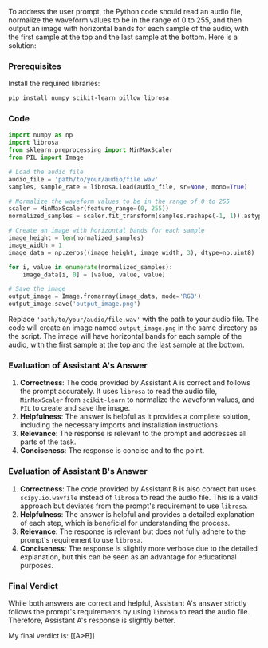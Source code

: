 
To address the user prompt, the Python code should read an audio file, normalize the waveform values to be in the range of 0 to 255, and then output an image with horizontal bands for each sample of the audio, with the first sample at the top and the last sample at the bottom. Here is a solution:

### Prerequisites
Install the required libraries:
```bash
pip install numpy scikit-learn pillow librosa
```

### Code
```python
import numpy as np
import librosa
from sklearn.preprocessing import MinMaxScaler
from PIL import Image

# Load the audio file
audio_file = 'path/to/your/audio/file.wav'
samples, sample_rate = librosa.load(audio_file, sr=None, mono=True)

# Normalize the waveform values to be in the range of 0 to 255
scaler = MinMaxScaler(feature_range=(0, 255))
normalized_samples = scaler.fit_transform(samples.reshape(-1, 1)).astype(np.uint8)

# Create an image with horizontal bands for each sample
image_height = len(normalized_samples)
image_width = 1
image_data = np.zeros((image_height, image_width, 3), dtype=np.uint8)

for i, value in enumerate(normalized_samples):
    image_data[i, 0] = [value, value, value]

# Save the image
output_image = Image.fromarray(image_data, mode='RGB')
output_image.save('output_image.png')
```

Replace `'path/to/your/audio/file.wav'` with the path to your audio file. The code will create an image named `output_image.png` in the same directory as the script. The image will have horizontal bands for each sample of the audio, with the first sample at the top and the last sample at the bottom.

### Evaluation of Assistant A's Answer
1. **Correctness**: The code provided by Assistant A is correct and follows the prompt accurately. It uses `librosa` to read the audio file, `MinMaxScaler` from `scikit-learn` to normalize the waveform values, and `PIL` to create and save the image.
2. **Helpfulness**: The answer is helpful as it provides a complete solution, including the necessary imports and installation instructions.
3. **Relevance**: The response is relevant to the prompt and addresses all parts of the task.
4. **Conciseness**: The response is concise and to the point.

### Evaluation of Assistant B's Answer
1. **Correctness**: The code provided by Assistant B is also correct but uses `scipy.io.wavfile` instead of `librosa` to read the audio file. This is a valid approach but deviates from the prompt's requirement to use `librosa`.
2. **Helpfulness**: The answer is helpful and provides a detailed explanation of each step, which is beneficial for understanding the process.
3. **Relevance**: The response is relevant but does not fully adhere to the prompt's requirement to use `librosa`.
4. **Conciseness**: The response is slightly more verbose due to the detailed explanation, but this can be seen as an advantage for educational purposes.

### Final Verdict
While both answers are correct and helpful, Assistant A's answer strictly follows the prompt's requirements by using `librosa` to read the audio file. Therefore, Assistant A's response is slightly better.

My final verdict is: [[A>B]]